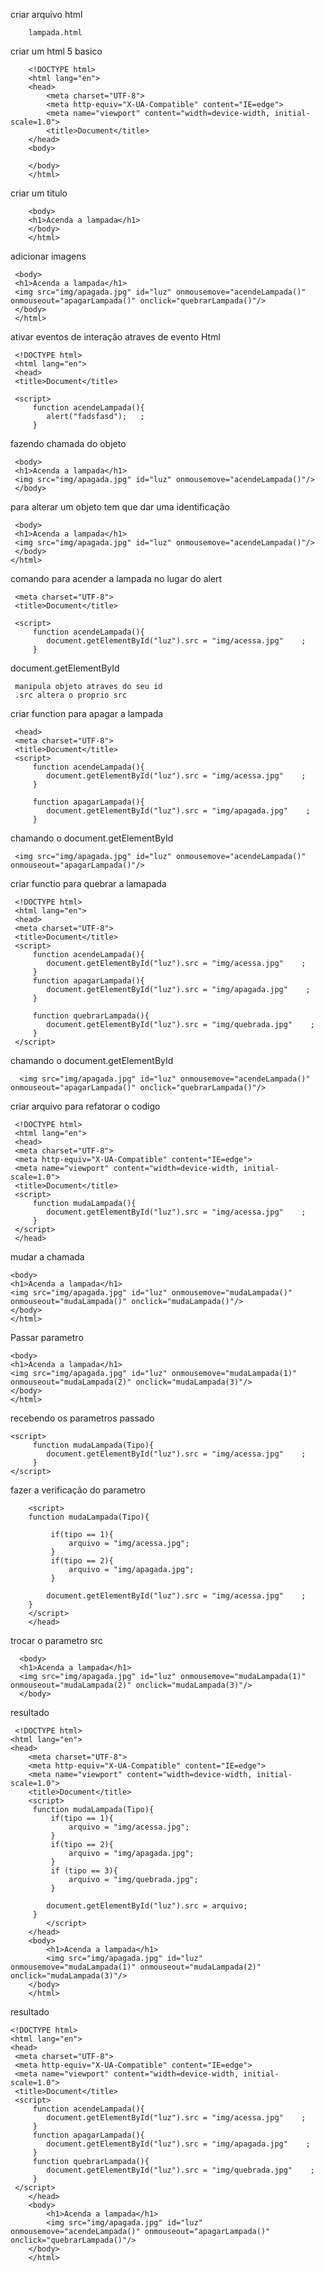 
criar arquivo html

        lampada.html

criar um html 5 basico

        <!DOCTYPE html>
        <html lang="en">
        <head>
            <meta charset="UTF-8">
            <meta http-equiv="X-UA-Compatible" content="IE=edge">
            <meta name="viewport" content="width=device-width, initial-scale=1.0">
            <title>Document</title>
        </head>
        <body>
            
        </body>
        </html>

criar um titulo 

        <body>
        <h1>Acenda a lampada</h1>  
        </body>
        </html>

adicionar imagens

     <body>
     <h1>Acenda a lampada</h1>  
     <img src="img/apagada.jpg" id="luz" onmousemove="acendeLampada()" onmouseout="apagarLampada()" onclick="quebrarLampada()"/>      
     </body>
     </html>

ativar eventos de interação atraves de evento Html 

     <!DOCTYPE html>
     <html lang="en">
     <head>
     <title>Document</title>

     <script>
         function acendeLampada(){
            alert("fadsfasd");   ;
         }  

fazendo chamada do objeto   

     <body>
     <h1>Acenda a lampada</h1>  
     <img src="img/apagada.jpg" id="luz" onmousemove="acendeLampada()"/>      
     </body>

para alterar um objeto tem que dar uma identificação 

     <body>
     <h1>Acenda a lampada</h1>  
     <img src="img/apagada.jpg" id="luz" onmousemove="acendeLampada()"/>      
     </body>
    </html>

comando para acender a lampada no lugar do alert

     <meta charset="UTF-8">
     <title>Document</title>

     <script>
         function acendeLampada(){
            document.getElementById("luz").src = "img/acessa.jpg"    ;
         }

document.getElementById

     manipula objeto atraves do seu id
     .src altera o proprio src
     
criar function para apagar a lampada

     <head>
     <meta charset="UTF-8">
     <title>Document</title>
     <script>
         function acendeLampada(){
            document.getElementById("luz").src = "img/acessa.jpg"    ;
         }

         function apagarLampada(){
            document.getElementById("luz").src = "img/apagada.jpg"    ;
         }

chamando o document.getElementById

     <img src="img/apagada.jpg" id="luz" onmousemove="acendeLampada()" onmouseout="apagarLampada()"/>   

criar functio para quebrar a lamapada

     <!DOCTYPE html>
     <html lang="en">
     <head>
     <meta charset="UTF-8">
     <title>Document</title>
     <script>
         function acendeLampada(){
            document.getElementById("luz").src = "img/acessa.jpg"    ;
         }
         function apagarLampada(){
            document.getElementById("luz").src = "img/apagada.jpg"    ;
         }

         function quebrarLampada(){
            document.getElementById("luz").src = "img/quebrada.jpg"    ;
         }
     </script>

chamando o document.getElementById

      <img src="img/apagada.jpg" id="luz" onmousemove="acendeLampada()" onmouseout="apagarLampada()" onclick="quebrarLampada()"/>      

criar arquivo para refatorar o codigo

     <!DOCTYPE html>
     <html lang="en">
     <head>
     <meta charset="UTF-8">
     <meta http-equiv="X-UA-Compatible" content="IE=edge">
     <meta name="viewport" content="width=device-width, initial-scale=1.0">
     <title>Document</title>
     <script>
         function mudaLampada(){
            document.getElementById("luz").src = "img/acessa.jpg"    ;
         }
     </script>
     </head>

mudar a chamada 

    <body>
    <h1>Acenda a lampada</h1>  
    <img src="img/apagada.jpg" id="luz" onmousemove="mudaLampada()" onmouseout="mudaLampada()" onclick="mudaLampada()"/>      
    </body>
    </html>

Passar parametro

    <body>
    <h1>Acenda a lampada</h1>  
    <img src="img/apagada.jpg" id="luz" onmousemove="mudaLampada(1)" onmouseout="mudaLampada(2)" onclick="mudaLampada(3)"/>      
    </body>
    </html>  

recebendo os parametros passado 

    <script>
         function mudaLampada(Tipo){
            document.getElementById("luz").src = "img/acessa.jpg"    ;
         }
    </script>

fazer a verificação do parametro

        <script>
        function mudaLampada(Tipo){

             if(tipo == 1){
                 arquivo = "img/acessa.jpg";
             }
             if(tipo == 2){
                 arquivo = "img/apagada.jpg";
             }

            document.getElementById("luz").src = "img/acessa.jpg"    ;
        }
        </script>
        </head>

trocar o parametro src 

      <body>
      <h1>Acenda a lampada</h1>  
      <img src="img/apagada.jpg" id="luz" onmousemove="mudaLampada(1)" onmouseout="mudaLampada(2)" onclick="mudaLampada(3)"/>      
      </body>

resultado 

     <!DOCTYPE html>
    <html lang="en">
    <head>
        <meta charset="UTF-8">
        <meta http-equiv="X-UA-Compatible" content="IE=edge">
        <meta name="viewport" content="width=device-width, initial-scale=1.0">
        <title>Document</title>
        <script>
         function mudaLampada(Tipo){
             if(tipo == 1){
                 arquivo = "img/acessa.jpg";
             }
             if(tipo == 2){
                 arquivo = "img/apagada.jpg";
             }
             if (tipo == 3){
                 arquivo = "img/quebrada.jpg";
             }
             
            document.getElementById("luz").src = arquivo;
         }
            </script>
        </head>
        <body>
            <h1>Acenda a lampada</h1>  
            <img src="img/apagada.jpg" id="luz" onmousemove="mudaLampada(1)" onmouseout="mudaLampada(2)" onclick="mudaLampada(3)"/>      
        </body>
        </html>
    

resultado

    <!DOCTYPE html>
    <html lang="en">
    <head>
     <meta charset="UTF-8">
     <meta http-equiv="X-UA-Compatible" content="IE=edge">
     <meta name="viewport" content="width=device-width, initial-scale=1.0">
     <title>Document</title>
     <script>
         function acendeLampada(){
            document.getElementById("luz").src = "img/acessa.jpg"    ;
         }
         function apagarLampada(){
            document.getElementById("luz").src = "img/apagada.jpg"    ;
         }
         function quebrarLampada(){
            document.getElementById("luz").src = "img/quebrada.jpg"    ;
         }
     </script>
        </head>
        <body>
            <h1>Acenda a lampada</h1>  
            <img src="img/apagada.jpg" id="luz" onmousemove="acendeLampada()" onmouseout="apagarLampada()" onclick="quebrarLampada()"/>      
        </body>
        </html>

